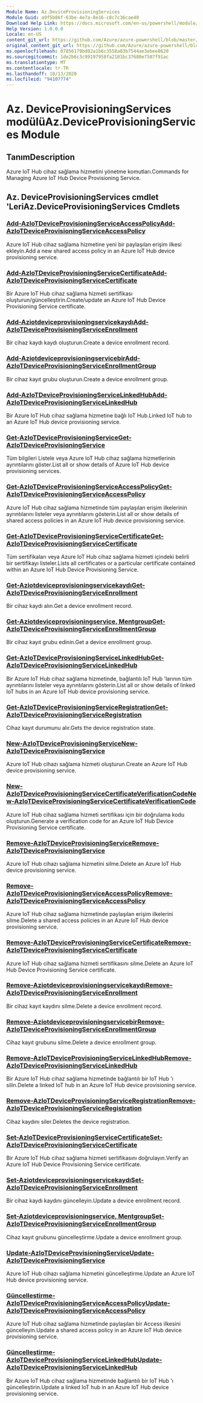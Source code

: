 ```yaml
---
Module Name: Az.DeviceProvisioningServices
Module Guid: a9f5b86f-63be-4e7a-8e16-c8c7c36cae40
Download Help Link: https://docs.microsoft.com/en-us/powershell/module/az.deviceprovisioningservices
Help Version: 1.0.0.0
Locale: en-US
content_git_url: https://github.com/Azure/azure-powershell/blob/master/src/DeviceProvisioningServices/DeviceProvisioningServices/help/Az.DeviceProvisioningServices.md
original_content_git_url: https://github.com/Azure/azure-powershell/blob/master/src/DeviceProvisioningServices/DeviceProvisioningServices/help/Az.DeviceProvisioningServices.md
ms.openlocfilehash: 07856179bd02a1b6c3558a03b7544ae3ebee8620
ms.sourcegitcommit: 1de2b6c3c99197958fa2101bc37680e7507f91ac
ms.translationtype: MT
ms.contentlocale: tr-TR
ms.lasthandoff: 10/13/2020
ms.locfileid: "94107774"
---
```

# <span data-ttu-id="7f218-101">Az. DeviceProvisioningServices modülü</span><span class="sxs-lookup"><span data-stu-id="7f218-101">Az.DeviceProvisioningServices Module</span></span>
## <span data-ttu-id="7f218-102">Tanım</span><span class="sxs-lookup"><span data-stu-id="7f218-102">Description</span></span>
<span data-ttu-id="7f218-103">Azure IoT Hub cihaz sağlama hizmetini yönetme komutları.</span><span class="sxs-lookup"><span data-stu-id="7f218-103">Commands for Managing Azure IoT Hub Device Provisioning Service.</span></span>

## <span data-ttu-id="7f218-104">Az. DeviceProvisioningServices cmdlet 'Leri</span><span class="sxs-lookup"><span data-stu-id="7f218-104">Az.DeviceProvisioningServices Cmdlets</span></span>
### [<span data-ttu-id="7f218-105">Add-AzIoTDeviceProvisioningServiceAccessPolicy</span><span class="sxs-lookup"><span data-stu-id="7f218-105">Add-AzIoTDeviceProvisioningServiceAccessPolicy</span></span>](Add-AzIoTDeviceProvisioningServiceAccessPolicy.md)
<span data-ttu-id="7f218-106">Azure IoT Hub cihaz sağlama hizmetine yeni bir paylaşılan erişim ilkesi ekleyin.</span><span class="sxs-lookup"><span data-stu-id="7f218-106">Add a new shared access policy in an Azure IoT Hub device provisioning service.</span></span>

### [<span data-ttu-id="7f218-107">Add-AzIoTDeviceProvisioningServiceCertificate</span><span class="sxs-lookup"><span data-stu-id="7f218-107">Add-AzIoTDeviceProvisioningServiceCertificate</span></span>](Add-AzIoTDeviceProvisioningServiceCertificate.md)
<span data-ttu-id="7f218-108">Bir Azure IoT Hub cihaz sağlama hizmeti sertifikası oluşturun/güncelleştirin.</span><span class="sxs-lookup"><span data-stu-id="7f218-108">Create/update an Azure IoT Hub Device Provisioning Service certificate.</span></span>

### [<span data-ttu-id="7f218-109">Add-Aziotdeviceprovisioningservicekaydı</span><span class="sxs-lookup"><span data-stu-id="7f218-109">Add-AzIoTDeviceProvisioningServiceEnrollment</span></span>](Add-AzIoTDeviceProvisioningServiceEnrollment.md)
<span data-ttu-id="7f218-110">Bir cihaz kaydı kaydı oluşturun.</span><span class="sxs-lookup"><span data-stu-id="7f218-110">Create a device enrollment record.</span></span>

### [<span data-ttu-id="7f218-111">Add-Aziotdeviceprovisioningservicebir</span><span class="sxs-lookup"><span data-stu-id="7f218-111">Add-AzIoTDeviceProvisioningServiceEnrollmentGroup</span></span>](Add-AzIoTDeviceProvisioningServiceEnrollmentGroup.md)
<span data-ttu-id="7f218-112">Bir cihaz kayıt grubu oluşturun.</span><span class="sxs-lookup"><span data-stu-id="7f218-112">Create a device enrollment group.</span></span>

### [<span data-ttu-id="7f218-113">Add-AzIoTDeviceProvisioningServiceLinkedHub</span><span class="sxs-lookup"><span data-stu-id="7f218-113">Add-AzIoTDeviceProvisioningServiceLinkedHub</span></span>](Add-AzIoTDeviceProvisioningServiceLinkedHub.md)
<span data-ttu-id="7f218-114">Bir Azure IoT Hub cihaz sağlama hizmetine bağlı IoT Hub.</span><span class="sxs-lookup"><span data-stu-id="7f218-114">Linked IoT hub to an Azure IoT Hub device provisioning service.</span></span>

### [<span data-ttu-id="7f218-115">Get-AzIoTDeviceProvisioningService</span><span class="sxs-lookup"><span data-stu-id="7f218-115">Get-AzIoTDeviceProvisioningService</span></span>](Get-AzIoTDeviceProvisioningService.md)
<span data-ttu-id="7f218-116">Tüm bilgileri Listele veya Azure IoT Hub cihaz sağlama hizmetlerinin ayrıntılarını göster.</span><span class="sxs-lookup"><span data-stu-id="7f218-116">List all or show details of Azure IoT Hub device provisioning services.</span></span>

### [<span data-ttu-id="7f218-117">Get-AzIoTDeviceProvisioningServiceAccessPolicy</span><span class="sxs-lookup"><span data-stu-id="7f218-117">Get-AzIoTDeviceProvisioningServiceAccessPolicy</span></span>](Get-AzIoTDeviceProvisioningServiceAccessPolicy.md)
<span data-ttu-id="7f218-118">Azure IoT Hub cihaz sağlama hizmetinde tüm paylaşılan erişim ilkelerinin ayrıntılarını listeler veya ayrıntılarını gösterin.</span><span class="sxs-lookup"><span data-stu-id="7f218-118">List all or show details of shared access policies in an Azure IoT Hub device provisioning service.</span></span>

### [<span data-ttu-id="7f218-119">Get-AzIoTDeviceProvisioningServiceCertificate</span><span class="sxs-lookup"><span data-stu-id="7f218-119">Get-AzIoTDeviceProvisioningServiceCertificate</span></span>](Get-AzIoTDeviceProvisioningServiceCertificate.md)
<span data-ttu-id="7f218-120">Tüm sertifikaları veya Azure IoT Hub cihaz sağlama hizmeti içindeki belirli bir sertifikayı listeler.</span><span class="sxs-lookup"><span data-stu-id="7f218-120">Lists all certificates or a particular certificate contained within an Azure IoT Hub Device Provisioning Service.</span></span>

### [<span data-ttu-id="7f218-121">Get-Aziotdeviceprovisioningservicekaydı</span><span class="sxs-lookup"><span data-stu-id="7f218-121">Get-AzIoTDeviceProvisioningServiceEnrollment</span></span>](Get-AzIoTDeviceProvisioningServiceEnrollment.md)
<span data-ttu-id="7f218-122">Bir cihaz kaydı alın.</span><span class="sxs-lookup"><span data-stu-id="7f218-122">Get a device enrollment record.</span></span>

### [<span data-ttu-id="7f218-123">Get-Aziotdeviceprovisioningservice, Mentgroup</span><span class="sxs-lookup"><span data-stu-id="7f218-123">Get-AzIoTDeviceProvisioningServiceEnrollmentGroup</span></span>](Get-AzIoTDeviceProvisioningServiceEnrollmentGroup.md)
<span data-ttu-id="7f218-124">Bir cihaz kayıt grubu edinin.</span><span class="sxs-lookup"><span data-stu-id="7f218-124">Get a device enrollment group.</span></span>

### [<span data-ttu-id="7f218-125">Get-AzIoTDeviceProvisioningServiceLinkedHub</span><span class="sxs-lookup"><span data-stu-id="7f218-125">Get-AzIoTDeviceProvisioningServiceLinkedHub</span></span>](Get-AzIoTDeviceProvisioningServiceLinkedHub.md)
<span data-ttu-id="7f218-126">Bir Azure IoT Hub cihaz sağlama hizmetinde, bağlantılı IoT Hub 'larının tüm ayrıntılarını listeler veya ayrıntılarını gösterin.</span><span class="sxs-lookup"><span data-stu-id="7f218-126">List all or show details of linked IoT hubs in an Azure IoT Hub device provisioning service.</span></span>

### [<span data-ttu-id="7f218-127">Get-AzIoTDeviceProvisioningServiceRegistration</span><span class="sxs-lookup"><span data-stu-id="7f218-127">Get-AzIoTDeviceProvisioningServiceRegistration</span></span>](Get-AzIoTDeviceProvisioningServiceRegistration.md)
<span data-ttu-id="7f218-128">Cihaz kayıt durumunu alır.</span><span class="sxs-lookup"><span data-stu-id="7f218-128">Gets the device registration state.</span></span>

### [<span data-ttu-id="7f218-129">New-AzIoTDeviceProvisioningService</span><span class="sxs-lookup"><span data-stu-id="7f218-129">New-AzIoTDeviceProvisioningService</span></span>](New-AzIoTDeviceProvisioningService.md)
<span data-ttu-id="7f218-130">Azure IoT Hub cihazı sağlama hizmeti oluşturun.</span><span class="sxs-lookup"><span data-stu-id="7f218-130">Create an Azure IoT Hub device provisioning service.</span></span>

### [<span data-ttu-id="7f218-131">New-AzIoTDeviceProvisioningServiceCertificateVerificationCode</span><span class="sxs-lookup"><span data-stu-id="7f218-131">New-AzIoTDeviceProvisioningServiceCertificateVerificationCode</span></span>](New-AzIoTDeviceProvisioningServiceCertificateVerificationCode.md)
<span data-ttu-id="7f218-132">Azure IoT Hub cihaz sağlama hizmeti sertifikası için bir doğrulama kodu oluşturun.</span><span class="sxs-lookup"><span data-stu-id="7f218-132">Generate a verification code for an Azure IoT Hub Device Provisioning Service certificate.</span></span>

### [<span data-ttu-id="7f218-133">Remove-AzIoTDeviceProvisioningService</span><span class="sxs-lookup"><span data-stu-id="7f218-133">Remove-AzIoTDeviceProvisioningService</span></span>](Remove-AzIoTDeviceProvisioningService.md)
<span data-ttu-id="7f218-134">Azure IoT Hub cihazı sağlama hizmetini silme.</span><span class="sxs-lookup"><span data-stu-id="7f218-134">Delete an Azure IoT Hub device provisioning service.</span></span>

### [<span data-ttu-id="7f218-135">Remove-AzIoTDeviceProvisioningServiceAccessPolicy</span><span class="sxs-lookup"><span data-stu-id="7f218-135">Remove-AzIoTDeviceProvisioningServiceAccessPolicy</span></span>](Remove-AzIoTDeviceProvisioningServiceAccessPolicy.md)
<span data-ttu-id="7f218-136">Azure IoT Hub cihaz sağlama hizmetinde paylaşılan erişim ilkelerini silme.</span><span class="sxs-lookup"><span data-stu-id="7f218-136">Delete a shared access policies in an Azure IoT Hub device provisioning service.</span></span>

### [<span data-ttu-id="7f218-137">Remove-AzIoTDeviceProvisioningServiceCertificate</span><span class="sxs-lookup"><span data-stu-id="7f218-137">Remove-AzIoTDeviceProvisioningServiceCertificate</span></span>](Remove-AzIoTDeviceProvisioningServiceCertificate.md)
<span data-ttu-id="7f218-138">Azure IoT Hub cihaz sağlama hizmeti sertifikasını silme.</span><span class="sxs-lookup"><span data-stu-id="7f218-138">Delete an Azure IoT Hub Device Provisioning Service certificate.</span></span>

### [<span data-ttu-id="7f218-139">Remove-Aziotdeviceprovisioningservicekaydı</span><span class="sxs-lookup"><span data-stu-id="7f218-139">Remove-AzIoTDeviceProvisioningServiceEnrollment</span></span>](Remove-AzIoTDeviceProvisioningServiceEnrollment.md)
<span data-ttu-id="7f218-140">Bir cihaz kayıt kaydını silme.</span><span class="sxs-lookup"><span data-stu-id="7f218-140">Delete a device enrollment record.</span></span>

### [<span data-ttu-id="7f218-141">Remove-Aziotdeviceprovisioningservicebir</span><span class="sxs-lookup"><span data-stu-id="7f218-141">Remove-AzIoTDeviceProvisioningServiceEnrollmentGroup</span></span>](Remove-AzIoTDeviceProvisioningServiceEnrollmentGroup.md)
<span data-ttu-id="7f218-142">Cihaz kayıt grubunu silme.</span><span class="sxs-lookup"><span data-stu-id="7f218-142">Delete a device enrollment group.</span></span>

### [<span data-ttu-id="7f218-143">Remove-AzIoTDeviceProvisioningServiceLinkedHub</span><span class="sxs-lookup"><span data-stu-id="7f218-143">Remove-AzIoTDeviceProvisioningServiceLinkedHub</span></span>](Remove-AzIoTDeviceProvisioningServiceLinkedHub.md)
<span data-ttu-id="7f218-144">Bir Azure IoT Hub cihaz sağlama hizmetinde bağlantılı bir IoT Hub 'ı silin.</span><span class="sxs-lookup"><span data-stu-id="7f218-144">Delete a linked IoT hub in an Azure IoT Hub device provisioning service.</span></span>

### [<span data-ttu-id="7f218-145">Remove-AzIoTDeviceProvisioningServiceRegistration</span><span class="sxs-lookup"><span data-stu-id="7f218-145">Remove-AzIoTDeviceProvisioningServiceRegistration</span></span>](Remove-AzIoTDeviceProvisioningServiceRegistration.md)
<span data-ttu-id="7f218-146">Cihaz kaydını siler.</span><span class="sxs-lookup"><span data-stu-id="7f218-146">Deletes the device registration.</span></span>

### [<span data-ttu-id="7f218-147">Set-AzIoTDeviceProvisioningServiceCertificate</span><span class="sxs-lookup"><span data-stu-id="7f218-147">Set-AzIoTDeviceProvisioningServiceCertificate</span></span>](Set-AzIoTDeviceProvisioningServiceCertificate.md)
<span data-ttu-id="7f218-148">Bir Azure IoT Hub cihaz sağlama hizmeti sertifikasını doğrulayın.</span><span class="sxs-lookup"><span data-stu-id="7f218-148">Verify an Azure IoT Hub Device Provisioning Service certificate.</span></span>

### [<span data-ttu-id="7f218-149">Set-Aziotdeviceprovisioningservicekaydı</span><span class="sxs-lookup"><span data-stu-id="7f218-149">Set-AzIoTDeviceProvisioningServiceEnrollment</span></span>](Set-AzIoTDeviceProvisioningServiceEnrollment.md)
<span data-ttu-id="7f218-150">Bir cihaz kaydı kaydını güncelleyin.</span><span class="sxs-lookup"><span data-stu-id="7f218-150">Update a device enrollment record.</span></span>

### [<span data-ttu-id="7f218-151">Set-Aziotdeviceprovisioningservice, Mentgroup</span><span class="sxs-lookup"><span data-stu-id="7f218-151">Set-AzIoTDeviceProvisioningServiceEnrollmentGroup</span></span>](Set-AzIoTDeviceProvisioningServiceEnrollmentGroup.md)
<span data-ttu-id="7f218-152">Cihaz kayıt grubunu güncelleştirme.</span><span class="sxs-lookup"><span data-stu-id="7f218-152">Update a device enrollment group.</span></span>

### [<span data-ttu-id="7f218-153">Update-AzIoTDeviceProvisioningService</span><span class="sxs-lookup"><span data-stu-id="7f218-153">Update-AzIoTDeviceProvisioningService</span></span>](Update-AzIoTDeviceProvisioningService.md)
<span data-ttu-id="7f218-154">Azure IoT Hub cihazı sağlama hizmetini güncelleştirme.</span><span class="sxs-lookup"><span data-stu-id="7f218-154">Update an Azure IoT Hub device provisioning service.</span></span>

### [<span data-ttu-id="7f218-155">Güncelleştirme-AzIoTDeviceProvisioningServiceAccessPolicy</span><span class="sxs-lookup"><span data-stu-id="7f218-155">Update-AzIoTDeviceProvisioningServiceAccessPolicy</span></span>](Update-AzIoTDeviceProvisioningServiceAccessPolicy.md)
<span data-ttu-id="7f218-156">Azure IoT Hub cihaz sağlama hizmetinde paylaşılan bir Access ilkesini güncelleyin.</span><span class="sxs-lookup"><span data-stu-id="7f218-156">Update a shared access policy in an Azure IoT Hub device provisioning service.</span></span>

### [<span data-ttu-id="7f218-157">Güncelleştirme-AzIoTDeviceProvisioningServiceLinkedHub</span><span class="sxs-lookup"><span data-stu-id="7f218-157">Update-AzIoTDeviceProvisioningServiceLinkedHub</span></span>](Update-AzIoTDeviceProvisioningServiceLinkedHub.md)
<span data-ttu-id="7f218-158">Bir Azure IoT Hub cihaz sağlama hizmetinde bağlantılı bir IoT Hub 'ı güncelleştirin.</span><span class="sxs-lookup"><span data-stu-id="7f218-158">Update a linked IoT hub in an Azure IoT Hub device provisioning service.</span></span>

